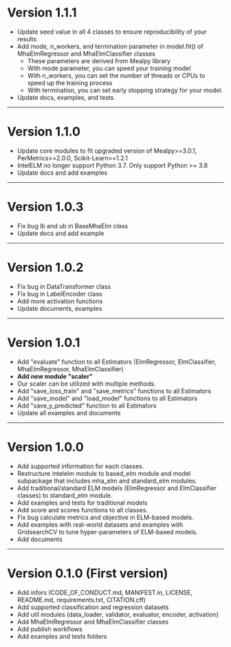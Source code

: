 # Version 1.1.1

+ Update seed value in all 4 classes to ensure reproducibility of your results
+ Add mode, n_workers, and termination parameter in model.fit() of MhaElmRegressor and MhaElmClassifier classes
  + These parameters are derived from Mealpy library
  + With mode parameter, you can speed your training model
  + With n_workers, you can set the number of threads or CPUs to speed up the training process
  + With termination, you can set early stopping strategy for your model.
+ Update docs, examples, and tests.

---------------------------------------------------------------------

# Version 1.1.0

+ Update core modules to fit upgraded version of Mealpy>=3.0.1, PerMetrics>=2.0.0, Scikit-Learn>=1.2.1
+ IntelELM no longer support Python 3.7. Only support Python >= 3.8
+ Update docs and add examples

---------------------------------------------------------------------

# Version 1.0.3

+ Fix bug lb and ub in BaseMhaElm class
+ Update docs and add example

---------------------------------------------------------------------

# Version 1.0.2

+ Fix bug in DataTransformer class
+ Fix bug in LabelEncoder class
+ Add more activation functions 
+ Update documents, examples

---------------------------------------------------------------------

# Version 1.0.1

+ Add "evaluate" function to all Estimators (ElmRegressor, ElmClassifier, MhaElmRegressor, MhaElmClassifier)
+ **Add new module "scaler"**
+ Our scaler can be utilized with multiple methods.
+ Add "save_loss_train" and "save_metrics" functions to all Estimators
+ Add "save_model" and "load_model" functions to all Estimators
+ Add "save_y_predicted" function to all Estimators
+ Update all examples and documents

---------------------------------------------------------------------


# Version 1.0.0 

+ Add supported information for each classes.
+ Restructure intelelm module to based_elm module and model subpackage that includes mha_elm and standard_elm modules.
+ Add traditional/standard ELM models (ElmRegressor and ElmClassifier classes) to standard_elm module.
+ Add examples and tests for traditional models
+ Add score and scores functions to all classes.
+ Fix bug calculate metrics and objective in ELM-based models.
+ Add examples with real-world datasets and examples with GridsearchCV to tune hyper-parameters of ELM-based models.
+ Add documents

---------------------------------------------------------------------

# Version 0.1.0 (First version)

+ Add infors (CODE_OF_CONDUCT.md, MANIFEST.in, LICENSE, README.md, requirements.txt, CITATION.cff)
+ Add supported classification and regression datasets
+ Add util modules (data_loader, validator, evaluator, encoder, activation)
+ Add MhaElmRegressor and MhaElmClassifier classes
+ Add publish workflows
+ Add examples and tests folders
